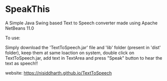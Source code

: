# SpeakThis
A Simple Java Swing based Text to Speech converter made using Apache NetBeans 11.0


To use:

Simply download the 'TextToSpeech.jar' file and 'lib' folder (present in 'dist' folder), keep them at same loaction on system, double click on TextToSpeech.jar, add text in TextArea and press "Speak" button to hear the text as speech!!

website: https://nisiddharth.github.io/TextToSpeech